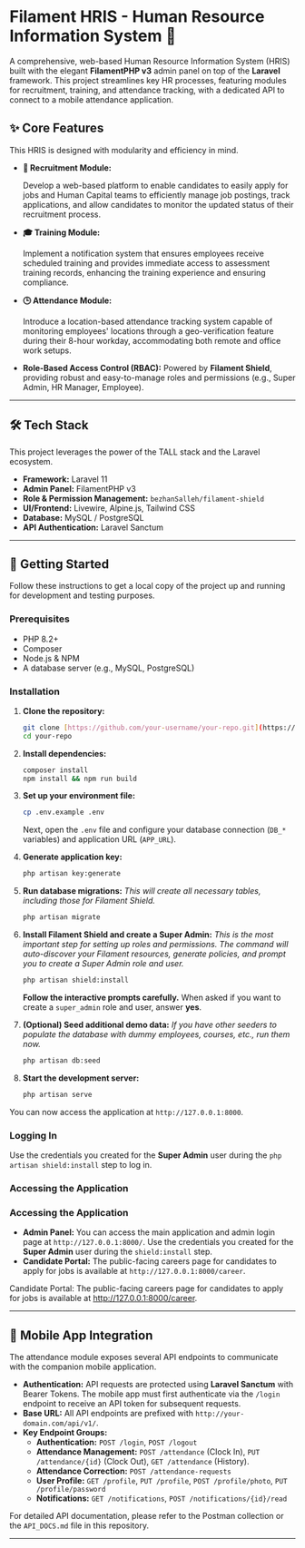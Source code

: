 # Filament HRIS - Human Resource Information System 🚀

A comprehensive, web-based Human Resource Information System (HRIS) built with the elegant **FilamentPHP v3** admin panel on top of the **Laravel** framework. This project streamlines key HR processes, featuring modules for recruitment, training, and attendance tracking, with a dedicated API to connect to a mobile attendance application.

## ✨ Core Features

This HRIS is designed with modularity and efficiency in mind.

-   **👤 Recruitment Module:**

    Develop a web-based platform to enable candidates to easily apply for jobs and Human Capital teams to efficiently manage job postings, track applications, and allow candidates to monitor the updated status of their recruitment process.

-   **🎓 Training Module:**

    Implement a notification system that ensures employees receive scheduled training and provides immediate access to assessment training records, enhancing the training experience and ensuring compliance.

-   **🕒 Attendance Module:**

    Introduce a location-based attendance tracking system capable of monitoring employees' locations through a geo-verification feature during their 8-hour workday, accommodating both remote and office work setups.

-   **Role-Based Access Control (RBAC):** Powered by **Filament Shield**, providing robust and easy-to-manage roles and permissions (e.g., Super Admin, HR Manager, Employee).
---

## 🛠️ Tech Stack

This project leverages the power of the TALL stack and the Laravel ecosystem.

-   **Framework:** Laravel 11
-   **Admin Panel:** FilamentPHP v3
-   **Role & Permission Management:** `bezhanSalleh/filament-shield`
-   **UI/Frontend:** Livewire, Alpine.js, Tailwind CSS
-   **Database:** MySQL / PostgreSQL
-   **API Authentication:** Laravel Sanctum

---

## 🚀 Getting Started

Follow these instructions to get a local copy of the project up and running for development and testing purposes.

### Prerequisites

-   PHP 8.2+
-   Composer
-   Node.js & NPM
-   A database server (e.g., MySQL, PostgreSQL)

### Installation

1.  **Clone the repository:**

    ```bash
    git clone [https://github.com/your-username/your-repo.git](https://github.com/your-username/your-repo.git)
    cd your-repo
    ```

2.  **Install dependencies:**

    ```bash
    composer install
    npm install && npm run build
    ```

3.  **Set up your environment file:**

    ```bash
    cp .env.example .env
    ```

    Next, open the `.env` file and configure your database connection (`DB_*` variables) and application URL (`APP_URL`).

4.  **Generate application key:**

    ```bash
    php artisan key:generate
    ```

5.  **Run database migrations:**
    _This will create all necessary tables, including those for Filament Shield._

    ```bash
    php artisan migrate
    ```

6.  **Install Filament Shield and create a Super Admin:**
    _This is the most important step for setting up roles and permissions. The command will auto-discover your Filament resources, generate policies, and prompt you to create a Super Admin role and user._

    ```bash
    php artisan shield:install
    ```

    **Follow the interactive prompts carefully.** When asked if you want to create a `super_admin` role and user, answer **yes**.

7.  **(Optional) Seed additional demo data:**
    _If you have other seeders to populate the database with dummy employees, courses, etc., run them now._

    ```bash
    php artisan db:seed
    ```

8.  **Start the development server:**
    ```bash
    php artisan serve
    ```

You can now access the application at `http://127.0.0.1:8000`.

### Logging In

Use the credentials you created for the **Super Admin** user during the `php artisan shield:install` step to log in.


### Accessing the Application
### Accessing the Application
* **Admin Panel:** You can access the main application and admin login page at `http://127.0.0.1:8000/`. Use the credentials you created for the **Super Admin** user during the `shield:install` step.
* **Candidate Portal:** The public-facing careers page for candidates to apply for jobs is available at `http://127.0.0.1:8000/career`.

Candidate Portal: The public-facing careers page for candidates to apply for jobs is available at http://127.0.0.1:8000/career.

---

## 📱 Mobile App Integration

The attendance module exposes several API endpoints to communicate with the companion mobile application.

* **Authentication:** API requests are protected using **Laravel Sanctum** with Bearer Tokens. The mobile app must first authenticate via the `/login` endpoint to receive an API token for subsequent requests.
* **Base URL:** All API endpoints are prefixed with `http://your-domain.com/api/v1/`.
* **Key Endpoint Groups:**
    * **Authentication:** `POST /login`, `POST /logout`
    * **Attendance Management:** `POST /attendance` (Clock In), `PUT /attendance/{id}` (Clock Out), `GET /attendance` (History).
    * **Attendance Correction:** `POST /attendance-requests`
    * **User Profile:** `GET /profile`, `PUT /profile`, `POST /profile/photo`, `PUT /profile/password`
    * **Notifications:** `GET /notifications`, `POST /notifications/{id}/read`

For detailed API documentation, please refer to the Postman collection or the `API_DOCS.md` file in this repository.

---
